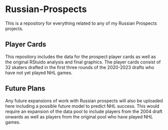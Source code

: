 # Russian-Prospects
This is a repository for everything related to any of my Russian Prospects projects. 

## Player Cards
This repository includes the data for the prospect player cards as well as the original RStuido analysis and final graphics. The player cards 
consist of 32 skaters drafted in the first three rounds of the 2020-2023 drafts who have not yet played NHL games. 

## Future Plans
Any future expansions of work with Russian prospects will also be uploaded here including a possible future model to predict NHL success. This would
require an expansion of the data pool to include players from the 2004 draft onwards as well as players from the original pool who have played NHL games.
